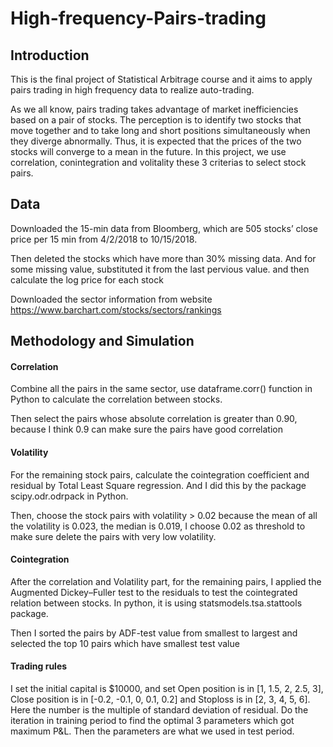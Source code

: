 # High-frequency-Pairs-trading
## Introduction
This is the final project of Statistical Arbitrage course and it aims to apply pairs trading in high frequency data to realize auto-trading.

As we all know, pairs trading takes advantage of market inefficiencies based on a pair of stocks. The perception is to identify two stocks that move together and to take long and short positions simultaneously when they diverge abnormally. Thus, it is expected that the prices of the two stocks will converge to a mean in the future. In this project, we use correlation, conintegration and volitality these 3 criterias to select stock pairs.

## Data
Downloaded the 15-min data from Bloomberg, which are 505 stocks’ close price per 15 min from 4/2/2018 to 10/15/2018. 

Then deleted the stocks which have more than 30% missing data. And for some missing value, substituted it from the last pervious value.
and then calculate the log price for each stock

Downloaded the sector information from website https://www.barchart.com/stocks/sectors/rankings

## Methodology and Simulation
#### Correlation
Combine all the pairs in the same sector, use dataframe.corr() function in Python to calculate the correlation between stocks. 

Then select the pairs whose absolute correlation is greater than 0.90, because I think 0.9 can make sure the pairs have good correlation
#### Volatility
For the remaining stock pairs, calculate the cointegration coefficient and residual by Total Least Square regression. And I did this by the package scipy.odr.odrpack in Python. 

Then, choose the stock pairs with volatility > 0.02 because the mean of all the volatility is 0.023, the median is 0.019, I choose 0.02 as threshold to make sure delete the pairs with very low volatility.
#### Cointegration
After the correlation and Volatility part, for the remaining pairs, I applied the Augmented Dickey–Fuller test to the residuals to test the cointegrated relation between stocks. In python, it is using statsmodels.tsa.stattools package.

Then I sorted the pairs by ADF-test value from smallest to largest and selected the top 10 pairs which have smallest test value
#### Trading rules
I set the initial capital is $10000, and set Open position is in [1, 1.5, 2, 2.5, 3], Close position is in [-0.2, -0.1, 0, 0.1, 0.2] and Stoploss is in [2, 3, 4, 5, 6]. Here the number is the multiple of standard deviation of residual.
Do the iteration in training period to find the optimal 3 parameters which got maximum P&L. Then the parameters are what we used in test period.
